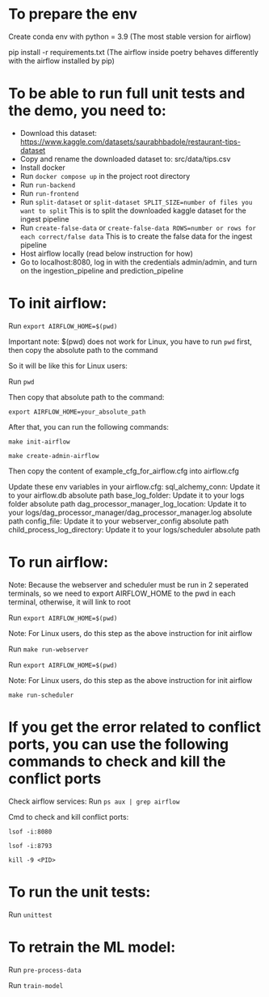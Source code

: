 # To prepare the env
Create conda env with python = 3.9 (The most stable version for airflow)

pip install -r requirements.txt (The airflow inside poetry behaves differently with the airflow installed by pip)

# To be able to run full unit tests and the demo, you need to:
- Download this dataset: https://www.kaggle.com/datasets/saurabhbadole/restaurant-tips-dataset
- Copy and rename the downloaded dataset to: src/data/tips.csv
- Install docker
- Run `docker compose up` in the project root directory
- Run `run-backend`
- Run `run-frontend`
- Run `split-dataset` or `split-dataset SPLIT_SIZE=number of files you want to split` This is to split the downloaded kaggle dataset for the ingest pipeline
- Run `create-false-data` or `create-false-data ROWS=number or rows for each correct/false data` This is to create the false data for the ingest pipeline
- Host airflow locally (read below instruction for how)
- Go to localhost:8080, log in with the credentials admin/admin, and turn on the ingestion_pipeline and prediction_pipeline

# To init airflow:

Run `export AIRFLOW_HOME=$(pwd)`

Important note: $(pwd) does not work for Linux, you have to run `pwd` first, then copy the absolute path to the command

So it will be like this for Linux users:

Run `pwd`

Then copy that absolute path to the command:

`export AIRFLOW_HOME=your_absolute_path`

After that, you can run the following commands:

`make init-airflow`

`make create-admin-airflow`

Then copy the content of example_cfg_for_airflow.cfg into airflow.cfg

Update these env variables in your airflow.cfg:
sql_alchemy_conn: Update it to your airflow.db absolute path
base_log_folder: Update it to your logs folder absolute path
dag_processor_manager_log_location: Update it to your logs/dag_processor_manager/dag_processor_manager.log absolute path
config_file: Update it to your webserver_config absolute path
child_process_log_directory: Update it to your logs/scheduler absolute path


# To run airflow:

Note: Because the webserver and scheduler must be run in 2 seperated terminals, so we need to export AIRFLOW_HOME to the pwd in each terminal, otherwise, it will link to root

Run `export AIRFLOW_HOME=$(pwd)`

Note: For Linux users, do this step as the above instruction for init airflow

Run `make run-webserver`

Run `export AIRFLOW_HOME=$(pwd)`

Note: For Linux users, do this step as the above instruction for init airflow

`make run-scheduler`

# If you get the error related to conflict ports, you can use the following commands to check and kill the conflict ports

Check airflow services: Run `ps aux | grep airflow`

Cmd to check and kill conflict ports: 

`lsof -i:8080`

`lsof -i:8793`

`kill -9 <PID>`

# To run the unit tests:
Run `unittest`

# To retrain the ML model:
Run `pre-process-data`

Run `train-model`